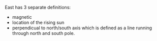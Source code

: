 East has 3 separate definitions:
- magnetic
- location of the rising sun 
- perpendicual to north/south axis which is defined as a line running through north and south pole. 
